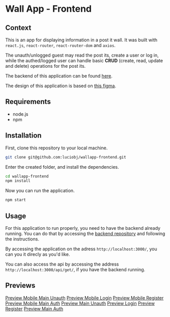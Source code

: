 # Wall App - Frontend

## Context

This is an app for displaying information in a post it wall. It was built with `react.js`, `react-router`, `react-router-dom` and `axios`.

The unauth/unlogged guest may read the post its, create a user or log in, while the authed/logged user can handle basic **CRUD** (create, read, update and delete) operations for the post its.

The backend of this application can be found [here](https://github.com/luciobj/Wallapp-backend).

The design of this application is based on [this figma](https://www.figma.com/file/6XyCxqYVUcAl7R7B3tqBgR/Wall-App?node-id=0%3A1).

## Requirements

- node.js
- npm

## Installation

First, clone this repository to your local machine.

```bash
git clone git@github.com:luciobj/wallapp-frontend.git
```

Enter the created folder, and install the dependencies.

```bash
cd wallapp-frontend
npm install
```

Now you can run the application.

```bash
npm start
```

## Usage

For this application to run properly, you need to have the backend already running. You can do that by accessing the [backend repository](https://github.com/luciobj/Wallapp-backend) and following the instructions.

By accessing the application on the adress `http://localhost:3000/`, you can you it direcly as you'd like.

You can also access the api by accessing the address `http://localhost:3000/api/get/`, if you have the backend running.

## Previews

[Preview Mobile Main Unauth]('./public/preview-mobile-main-unauth.png')
[Preview Mobile Login]('./public/preview-mobile-login.png')
[Preview Mobile Register]('./public/preview-mobile-register.png')
[Preview Mobile Main Auth]('./public/preview-mobile-main-auth.png')
[Preview Main Unauth]('./public/preview-main-unauth.png')
[Preview Login]('./public/preview-login.png')
[Preview Register]('./public/preview-register.png')
[Preview Main Auth]('./public/preview-main-auth.png')
